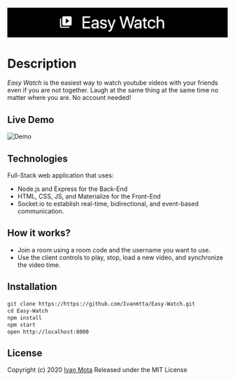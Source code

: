 ![Easy Watch](./.github/logo.png)
# Description
*Easy Watch* is the easiest way to watch youtube videos with your friends even if you are not together.
Laugh at the same thing at the same time no matter where you are. No account needed!

## Live Demo
![Demo](./.github/demo.gif)

## Technologies
Full-Stack web application that uses:
* Node.js and Express for the Back-End
* HTML, CSS, JS, and Materialize for the Front-End
* Socket.io to establish real-time, bidirectional, and event-based communication.

## How it works?
* Join a room using a room code and the username you want to use.
* Use the client controls to play, stop, load a new video, and synchronize the video time.

## Installation
```
git clone https://https://github.com/Ivanmtta/Easy-Watch.git
cd Easy-Watch
npm install
npm start
open http://localhost:8000
```

## License
Copyright (c) 2020 [Ivan Mota](https://ivanmtta.github.io/)
Released under the MIT License
